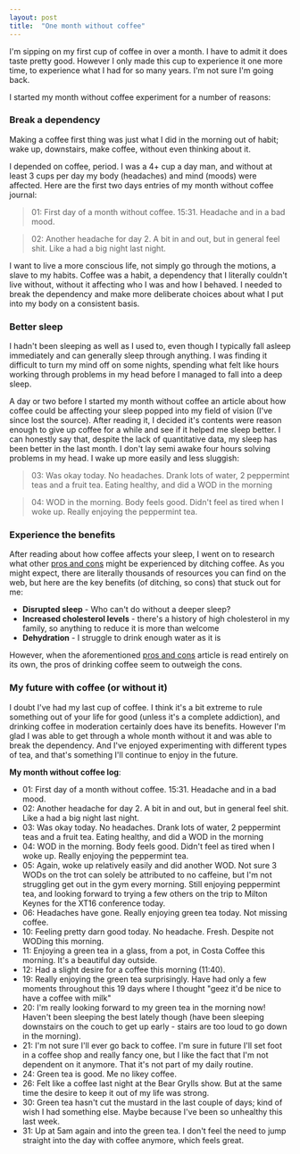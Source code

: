 ```yaml
---
layout: post
title:  "One month without coffee"
---
```


I'm sipping on my first cup of coffee in over a month. I have to admit it does taste pretty good. However I only made this cup to experience it one more time, to experience what I had for so many years. I'm not sure I'm going back.

I started my month without coffee experiment for a number of reasons:

### Break a dependency

Making a coffee first thing was just what I did in the morning out of habit; wake up, downstairs, make coffee, without even thinking about it.

I depended on coffee, period. I was a 4+ cup a day man, and without at least 3 cups per day my body (headaches) and mind (moods) were affected.  Here are the first two days entries of my month without coffee journal:
 
 > 01: First day of a month without coffee. 15:31. Headache and in a bad mood.
 
 > 02: Another headache for day 2. A bit in and out, but in general feel shit. Like a had a big night last night.
 
 I want to live a more conscious life, not simply go through the motions, a slave to my habits. Coffee was a habit, a dependency that I literally couldn't live without, without it affecting who I was and how I behaved. I needed to break the dependency and make more deliberate choices about what I put into my body on a consistent basis.

### Better sleep

I hadn't been sleeping as well as I used to, even though I typically fall asleep immediately and can generally sleep through anything. I was finding it difficult to turn my mind off on some nights, spending what felt like hours working through problems in my head before I managed to fall into a deep sleep.
 
 A day or two before I started my month without coffee an article about how coffee could be affecting your sleep popped into my field of vision (I've since lost the source). After reading it, I decided it's contents were reason enough to give up coffee for a while and see if it helped me sleep better. I can honestly say that, despite the lack of quantitative data, my sleep has been better in the last month. I don't lay semi awake four hours solving problems in my head. I wake up more easily and less sluggish:
  
> 03: Was okay today. No headaches. Drank lots of water, 2 peppermint teas and a fruit tea. Eating healthy, and did a WOD in the morning

> 04: WOD in the morning. Body feels good. Didn't feel as tired when I woke up. Really enjoying the peppermint tea.

### Experience the benefits

After reading about how coffee affects your sleep, I went on to research what other [pros and cons][coffee-pros-cons] might be experienced by ditching coffee. As you might expect, there are literally thousands of resources you can find on the web, but here are the key benefits (of ditching, so cons) that stuck out for me:

* **Disrupted sleep** - Who can't do without a deeper sleep?
* **Increased cholesterol levels** - there's a history of high cholesterol in my family, so anything to reduce it is more than welcome
* **Dehydration** - I struggle to drink enough water as it is

However, when the aforementioned [pros and cons][coffee-pros-cons] article is read entirely on its own, the pros of drinking coffee seem to outweigh the cons.   

### My future with coffee (or without it)

I doubt I've had my last cup of coffee. I think it's a bit extreme to rule something out of your life for good (unless it's a complete addiction), and drinking coffee in moderation certainly does have its benefits. However I'm glad I was able to get through a whole month without it and was able to break the dependency. And I've enjoyed experimenting with different types of tea, and that's something I'll continue to enjoy in the future. 

**My month without coffee log**:

* 01: First day of a month without coffee. 15:31. Headache and in a bad mood.
* 02: Another headache for day 2. A bit in and out, but in general feel shit. Like a had a big night last night.
* 03: Was okay today. No headaches. Drank lots of water, 2 peppermint teas and a fruit tea. Eating healthy, and did a WOD in the morning
* 04: WOD in the morning. Body feels good. Didn't feel as tired when I woke up. Really enjoying the peppermint tea.
* 05: Again, woke up relatively easily and did another WOD. Not sure 3 WODs on the trot can solely be attributed to no caffeine, but I'm not struggling get out in the gym every morning. Still enjoying peppermint tea, and looking forward to trying a few others on the trip to Milton Keynes for the XT16 conference today.
* 06: Headaches have gone. Really enjoying green tea today. Not missing coffee.
* 10: Feeling pretty darn good today. No headache. Fresh. Despite not WODing this morning.
* 11: Enjoying a green tea in a glass, from a pot, in Costa Coffee this morning. It's a beautiful day outside.
* 12: Had a slight desire for a coffee this morning (11:40).
* 19: Really enjoying the green tea surprisingly. Have had only a few moments throughout this 19 days where I thought "geez it'd be nice to have a coffee with milk"
* 20: I'm really looking forward to my green tea in the morning now! Haven't been sleeping the best lately though (have been sleeping downstairs on the couch to get up early - stairs are too loud to go down in the morning).
* 21: I'm not sure I'll ever go back to coffee. I'm sure in future I'll set foot in a coffee shop and really fancy one, but I like the fact that I'm not dependent on it anymore. That it's not part of my daily routine.
* 24: Green tea is good. Me no likey coffee.
* 26: Felt like a coffee last night at the Bear Grylls show. But at the same time the desire to keep it out of my life was strong.
* 30: Green tea hasn't cut the mustard in the last couple of days; kind of wish I had something else. Maybe because I've been so unhealthy this last week.
* 31: Up at 5am again and into the green tea. I don't feel the need to jump straight into the day with coffee anymore, which feels great.

[coffee-pros-cons]: http://www.healthassist.net/blog/general/pros-and-cons-of-coffee/